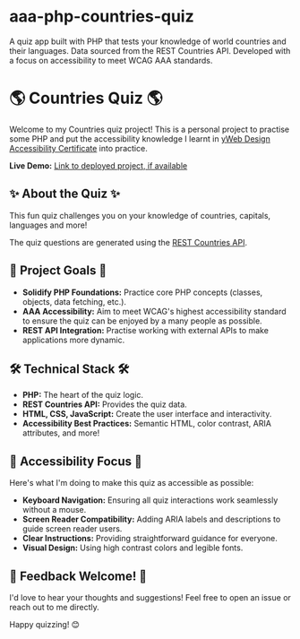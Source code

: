 # aaa-php-countries-quiz
A quiz app built with PHP that tests your knowledge of world countries and their languages. Data sourced from the REST Countries API. Developed with a focus on accessibility to meet WCAG AAA standards.

# 🌎 Countries Quiz 🌎

Welcome to my Countries quiz project! This is a personal project to practise some PHP and put the accessibility knowledge I learnt in [yWeb Design Accessibility Certificate](https://www.udemy.com/certificate/UC-a794dfd1-6f13-49de-894d-57155c2d0041/) into practice.

**Live Demo:** [Link to deployed project, if available]()

## ✨ About the Quiz ✨

This fun quiz challenges you on your knowledge of countries, capitals, languages and more!

The quiz questions are generated using the [REST Countries API](https://restcountries.com/). 

## 🎯 Project Goals 🎯

* **Solidify PHP Foundations:** Practice core PHP concepts (classes, objects, data fetching, etc.).
* **AAA Accessibility:** Aim to meet WCAG's highest accessibility standard to ensure the quiz can be enjoyed by a many people as possible.
* **REST API Integration:** Practise working with external APIs to make applications more dynamic.

## 🛠️ Technical Stack 🛠️

* **PHP:** The heart of the quiz logic.
* **REST Countries API:** Provides the quiz data.
* **HTML, CSS, JavaScript:** Create the user interface and interactivity.
* **Accessibility Best Practices:** Semantic HTML, color contrast, ARIA attributes, and more!

## 🧠 Accessibility Focus 🧠

Here's what I'm doing to make this quiz as accessible as possible:

* **Keyboard Navigation:** Ensuring all quiz interactions work seamlessly without a mouse.
* **Screen Reader Compatibility:** Adding ARIA labels and descriptions to guide screen reader users.
* **Clear Instructions:** Providing straightforward guidance for everyone.
* **Visual Design:** Using high contrast colors and legible fonts.

## 🤗 Feedback Welcome! 🤗

I'd love to hear your thoughts and suggestions! Feel free to open an issue or reach out to me directly. 

Happy quizzing! 😊

